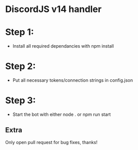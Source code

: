 # DiscordJS v14 handler

# Step 1: 
- Install all required dependancies with npm install
# Step 2: 
- Put all necessary tokens/connection strings in config.json
# Step 3: 
- Start the bot with either node . or npm run start

## Extra
Only open pull request for bug fixes, thanks!